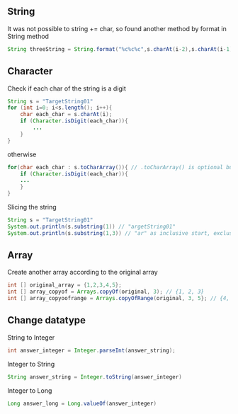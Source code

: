 ## String

It was not possible to string += char, so found another method by format in String method
```java
String threeString = String.format("%c%c%c",s.charAt(i-2),s.charAt(i-1),s.charAt(i)); // create string adding chars
```

## Character

Check if each char of the string is a digit
```java
String s = "TargetString01"
for (int i=0; i<s.length(); i++){
    char each_char = s.charAt(i);
    if (Character.isDigit(each_char)){
        ...
    }
}
```
otherwise
```java
for(char each_char : s.toCharArray()){ // .toCharArray() is optional but error might occur without
    if (Character.isDigit(each_char)){
    ...
    }
}
```

Slicing the string
```java
String s = "TargetString01"
System.out.println(s.substring(1)) // "argetString01"
System.out.println(s.substring(1,3)) // "ar" as inclusive start, exclusive end
```

## Array

Create another array according to the original array
```java
int [] original_array = {1,2,3,4,5};
int [] array_copyof = Arrays.copyOf(original, 3); // {1, 2, 3}
int [] array_copyoofrange = Arrays.copyOfRange(original, 3, 5}; // {4, 5} as again, inclusive start, exclusive end
```

## Change datatype

String to Integer
```java
int answer_integer = Integer.parseInt(answer_string);
```
Integer to String
```java
String answer_string = Integer.toString(answer_integer)
```
Integer to Long
```java
Long answer_long = Long.valueOf(answer_integer)
```
